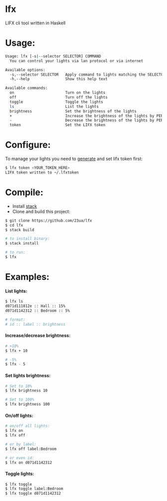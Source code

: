 # lfx
LIFX cli tool written in Haskell

# Usage:

```bash
Usage: lfx [-s|--selector SELECTOR] COMMAND
  You can control your lights via lan protocol or via internet

Available options:
  -s,--selector SELECTOR   Apply command to lights matching the SELECTOR
  -h,--help                Show this help text

Available commands:
  on                       Turn on the lights
  off                      Turn off the lights
  toggle                   Toggle the lights
  ls                       List the lights
  brightness               Set the brightness of the lights
  +                        Increase the brightness of the lights by PERCENT
  -                        Decrease the brightness of the lights by PERCENT
  token                    Set the LIFX token
```

# Configure:
To manage your lights you need to [generate](https://cloud.lifx.com/settings) and set lifx token first:
```bash
$ lfx token <YOUR_TOKEN_HERE>
LIFX token written to ~/.lfxtoken
```

# Compile:
- Install [stack](https://docs.haskellstack.org/en/stable/README/)
- Clone and build this project:
```bash
$ git clone https://github.com/23ua/lfx
$ cd lfx
$ stack build

# to install binary:
$ stack install

# to run:
$ lfx
```

# Examples:
#### List lights:
```bash
$ lfx ls
d071d111812e :: Hall :: 15%
d071d1142312 :: Bedroom :: 5%

# format:
# id :: label :: brightness
```

#### Increase/decrease brightness:
```bash
# +10%
$ lfx + 10

# -5%
$ lfx - 5
```

#### Set lights brightness:
```bash
# Set to 10%
$ lfx brightness 10

# Set to 100%
$ lfx brightness 100
```

#### On/off lights:
```bash
# on/off all lights:
$ lfx on
$ lfx off

# or by label:
$ lfx off label:Bedroom

# or even id:
$ lfx on d071d1142312
```

#### Toggle lights:
```bash
$ lfx toggle
$ lfx toggle label:Bedroom
$ lfx toggle d071d1142312
```

